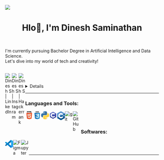 ![](https://quotefancy.com/media/wallpaper/3840x2160/18846-Anonymous-Quote-Work-hard-in-silence-let-your-success-be-your.jpg)



## <h1 align="center">Hlo👋, I'm Dinesh Saminathan </h1>
<br />

<p>I'm currently pursuing Bachelor Degree in Artificial Intelligence and Data Science.<br> Let's dive into my world of tech and creativity!</p>
<br />
<a href="https://www.linkedin.com/in/dineshsaminathan/" target="_blank"><img align="left" alt="Dinesh S | LinkedIn" width="22px" src="https://thumbs.dreamstime.com/b/web-184355984.jpg" />
<a href="https://www.instagram.com/dines_s_?igsh=MWljN3pvNDlqcmUzYQ==" target="_blank"><img align="left" alt="Dinesh S | Instagram" width="22px" src="https://seeklogo.com/images/I/instagram-logo-1494D6FE63-seeklogo.com.png" />
<a href="https://www.hackerrank.com/profile/927621bad011?" target="_blank"><img align="left" alt="Dinesh S | Hackerrank" width="22px" src="https://upload.wikimedia.org/wikipedia/commons/thumb/4/40/HackerRank_Icon-1000px.png/800px-HackerRank_Icon-1000px.png" />

<br />
<br/>
<div>
<details>
  <summary>More about me 😎</summary>

- 🔭 I’m currently on a journey to build AI Model

- 🌱 I’m currently learning Machine Learning

- 💬 Ask me about SQL

- 📫 Reach me out at dineshsaminathan29@gmail.com

</details>

---

### Languages and Tools:


<img align="left" alt="HTML5" width="26px" src="https://raw.githubusercontent.com/github/explore/80688e429a7d4ef2fca1e82350fe8e3517d3494d/topics/html/html.png" /></a>
<img align="left" alt="CSS3" width="26px" src="https://raw.githubusercontent.com/github/explore/80688e429a7d4ef2fca1e82350fe8e3517d3494d/topics/css/css.png" /></a>
<img align="left" alt="Python" width="26px" src="https://github.com/Aakarsh-B/trying-repos/blob/master/python-5.svg?raw=true"/> </a>
<img align="left" alt="C" width="26px" src="https://github.com/Aakarsh-B/trying-repos/blob/master/c-programming.png"/> </a>
<img align="left" alt="C++" width="26px" src="https://github.com/Aakarsh-B/trying-repos/blob/master/c++.png"/> </a>
<img align="left" alt="git" width="26px" src="https://www.vectorlogo.zone/logos/git-scm/git-scm-icon.svg"/> </a>
<img align="left" alt="GitHub" width="26px" src="https://static-00.iconduck.com/assets.00/github-icon-512x497-oppthre2.png" />
<br />
<br />
### Softwares:

<img align="left" alt="Visual Studio Code" width="26px" src="https://raw.githubusercontent.com/github/explore/80688e429a7d4ef2fca1e82350fe8e3517d3494d/topics/visual-studio-code/visual-studio-code.png" />
<img align="left" alt="Figma" width="26px" src="https://cdn4.iconfinder.com/data/icons/logos-brands-in-colors/3000/figma-logo-512.png" />
<img align="left" alt="Jupyter" width="26px" src="https://technology.amis.nl/wp-content/uploads/2020/11/image_thumb-27.png" />



<br />
<br />

---










